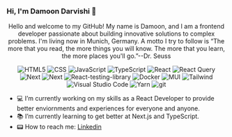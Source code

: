 ### Hi, I'm Damoon Darvishi 👋

<p align="center">
<bold>Hello and welcome to my GitHub! My name is Damoon, and I am a frontend developer passionate about building innovative solutions to complex problems. I'm living now in Munich, Germany. A motto I try to follow is “The more that you read, the more things you will know. The more that you learn, the more places you'll go.”</bold>--Dr. Seuss
</p>

<p align="center">
<img alt="HTML5" src="https://img.shields.io/badge/html5-%23E34F26.svg?style=for-the-badge&logo=html5&logoColor=white" />
<img alt="CSS" src="https://img.shields.io/badge/css3-%231572B6.svg?style=for-the-badge&logo=css3&logoColor=white"/>
<img alt="JavaScript" src="https://img.shields.io/badge/javascript-%23323330.svg?style=for-the-badge&logo=javascript&logoColor=%23F7DF1E"/>
<img alt="TypeScript" src="https://img.shields.io/badge/typescript-%23007ACC.svg?style=for-the-badge&logo=typescript&logoColor=white"/>
<img alt="React" src="https://img.shields.io/badge/react-%2320232a.svg?style=for-the-badge&logo=react&logoColor=%2361DAFB"/>
<img alt="React Query" src="https://img.shields.io/badge/-React%20Query-FF4154?style=for-the-badge&logo=react%20query&logoColor=white" />
<img alt="Next" src="https://img.shields.io/badge/Next-black?style=for-the-badge&logo=next.js&logoColor=white" />
<img alt="Next" src="https://img.shields.io/badge/redux-%23563D7C.svg?style=for-the-badge&logo=Redux&logoColor=white" />
<img alt="React-testing-library" src="https://img.shields.io/badge/-TestingLibrary-%23E33332?style=for-the-badge&logo=testing-library&logoColor=white"/>
<img alt="Docker" src="https://img.shields.io/badge/docker-%230db7ed.svg?style=for-the-badge&logo=docker&logoColor=white"/>
<img alt="MUI" src="https://img.shields.io/badge/MUI-%230081CB.svg?style=for-the-badge&logo=mui&logoColor=white"/>
<img alt="Tailwind" src="https://img.shields.io/badge/tailwindcss-%2338B2AC.svg?style=for-the-badge&logo=tailwind-css&logoColor=white"/>
<img alt="Visual Studio Code" src="https://img.shields.io/badge/Visual%20Studio%20Code-0078d7.svg?style=for-the-badge&logo=visual-studio-code&logoColor=white"/>
<img alt="Yarn" src="https://img.shields.io/badge/yarn-%232C8EBB.svg?style=for-the-badge&logo=yarn&logoColor=white"/>
<!-- <img alt="Jest" src="https://img.shields.io/badge/-jest-%23C21325?style=for-the-badge&logo=jest&logoColor=white" />
<img alt="cypress" src="https://img.shields.io/badge/-cypress-%23E5E5E5?style=for-the-badge&logo=cypress&logoColor=058a5e"/> -->
<img alt="git" src="https://img.shields.io/badge/git-%23F05033.svg?style=for-the-badge&logo=git&logoColor=white" />
<!-- <img alt="github" src="https://img.shields.io/badge/github-%23121011.svg?style=for-the-badge&logo=github&logoColor=white"/> -->
</p>

- 💻 I’m currently working on my skills as a React Developer to provide better enviornments and experiences for everyone and anyone. 
- 📚 I’m currently learning to get better at Next.js and TypeScript.
- 📟 How to reach me: [Linkedin](https://www.linkedin.com/in/damoon-darvishi-react-developer/) 
